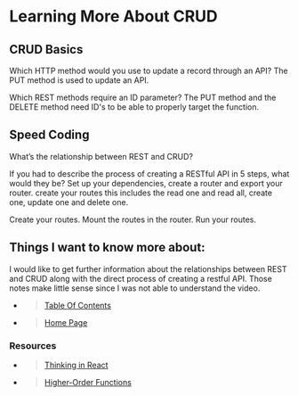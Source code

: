 # Learning More About CRUD

## CRUD Basics

Which HTTP method would you use to update a record through an API?
The PUT method is used to update an API.

Which REST methods require an ID parameter?
The PUT method and the DELETE method need ID's to be able to properly target the function.

## Speed Coding

What’s the relationship between REST and CRUD?

If you had to describe the process of creating a RESTful API in 5 steps, what would they be?
Set up your dependencies, create a router and export your router. create your routes this includes the read one and read all, create one, update one and delete one.

Create your routes.
Mount the routes in the router.
Run your routes.

## Things I want to know more about:

I would like to get further information about the relationships between REST and CRUD along with the direct process of creating a restful API.  Those notes make little sense since I was not able to understand the video.

- > [Table Of Contents](READING-NOTES/README.md)

- > [Home Page](README.md)

### Resources

- > [Thinking in React](https://reactjs.org/docs/thinking-in-react.html)

- > [Higher-Order Functions](https://eloquentjavascript.net/05_higher_order.html#h_xxCc98lOBK)
